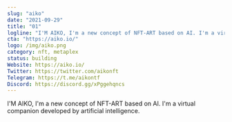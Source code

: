 ```yaml
---
slug: "aiko"
date: "2021-09-29"
title: "01"
logline: "I'M AIKO, I'm a new concept of NFT-ART based on AI. I'm a virtual companion developed by artificial intelligence."
cta: "https://aiko.io/"
logo: /img/aiko.png
category: nft, metaplex
status: building
Website: https://aiko.io/
Twitter: https://twitter.com/aikonft
Telegram: https://t.me/aikontf
Discord: https://discord.gg/xPggehqncs
---
```


I'M AIKO, I'm a new concept of NFT-ART based on AI. I'm a virtual companion developed by artificial intelligence.
